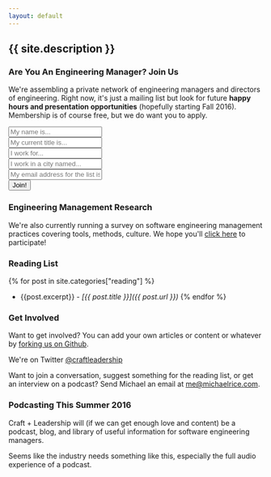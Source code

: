 ```yaml
---
layout: default
---
```


## {{ site.description }}

### Are You An Engineering Manager? Join Us

We're assembling a private network of engineering managers and directors of engineering. Right now, it's just a mailing list but look for future **happy hours and presentation opportunities** (hopefully starting Fall 2016). Membership is of course free, but we do want you to apply.

<div id="signup">
  <form action="https://formspree.io/me@michaelrice.com" method="post" id="form">
      <input type="text" name="name" placeholder="My name is..."><br>
      <input type="text" name="title" placeholder="My current title is..."><br>
      <input type="text" name="company" placeholder="I work for..."><br>
      <input type="text" name="city" placeholder="I work in a city named..."><br>
      <input type="email" name="email" placeholder="My email address for the list is..."><br>
      <input type="text" name="_gotcha" style="display:none" />
      <input type="submit" value="Join!">
  </form>
</div>

### Engineering Management Research <i class="fa fa-bar-chart" aria-hidden="true"></i>

We're also currently running a survey on software engineering management practices covering tools, methods, culture. We hope you'll [click here](https://docs.google.com/a/michaelrice.com/forms/d/1mAYMiKK7DPD5KAyMQuX66gXwrTxgQl89Bwk302vBeI0/edit) to participate!

### Reading List <i class="fa fa-book" aria-hidden="true"></i>

{% for post in site.categories["reading"]  %}
  * {{post.excerpt}} - *[{{ post.title }}]({{ post.url }})*
{% endfor %}

### Get Involved <i class="fa fa-github" aria-hidden="true"></i> <i class="fa fa-twitter" aria-hidden="true"></i> <i class="fa fa-envelope-o" aria-hidden="true"></i>

Want to get involved? You can add your own articles or content or whatever by [forking us on Github](https://github.com/craftleadership/craftleadership.github.io).

We're on Twitter [@craftleadership <i class="fa fa-twitter" aria-hidden="true"></i>](https://twitter.com/craftleadership)

Want to join a conversation, suggest something for the reading list, or get an interview on a podcast? Send Michael an email at [me@michaelrice.com](mailto:me@michaelrice.com).

### Podcasting This Summer 2016 <i class="fa fa-volume-up" aria-hidden="true"></i>

Craft + Leadership will (if we can get enough love and content) be a podcast, blog, and library of useful information for software engineering managers.

Seems like the industry needs something like this, especially the full audio experience of a podcast.
